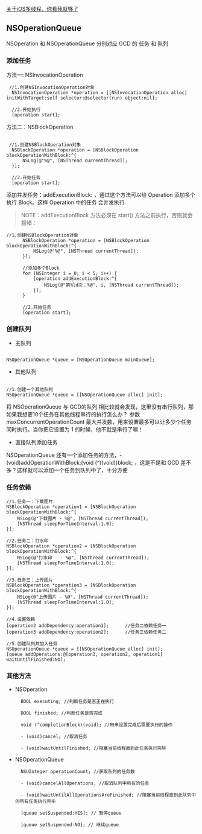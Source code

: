 [关于iOS多线程，你看我就够了](https://www.jianshu.com/p/0b0d9b1f1f19)

## NSOperationQueue

NSOperation 和 NSOperationQueue 分别对应 GCD 的 任务 和 队列

### 添加任务

方法一: NSInvocationOperation

```objc
 //1.创建NSInvocationOperation对象
  NSInvocationOperation *operation = [[NSInvocationOperation alloc] initWithTarget:self selector:@selector(run) object:nil];

  //2.开始执行
  [operation start];

```

方法二：NSBlockOperation

```objc

 //1.创建NSBlockOperation对象
  NSBlockOperation *operation = [NSBlockOperation blockOperationWithBlock:^{
      NSLog(@"%@", [NSThread currentThread]);
  }];

  //2.开始任务
  [operation start];

```

 添加并发任务：addExecutionBlock: ，通过这个方法可以给 Operation 添加多个执行 Block。这样 Operation 中的任务 会并发执行

 > NOTE：addExecutionBlock 方法必须在 start() 方法之前执行，否则就会报错：

```objc
//1.创建NSBlockOperation对象
      NSBlockOperation *operation = [NSBlockOperation blockOperationWithBlock:^{
          NSLog(@"%@", [NSThread currentThread]);
      }];

      //添加多个Block
      for (NSInteger i = 0; i < 5; i++) {
          [operation addExecutionBlock:^{
              NSLog(@"第%ld次：%@", i, [NSThread currentThread]);
          }];
      }

      //2.开始任务
      [operation start];
```

### 创建队列

* 主队列

```objc

NSOperationQueue *queue = [NSOperationQueue mainQueue];

```

* 其他队列

```objc

//1.创建一个其他队列    
NSOperationQueue *queue = [[NSOperationQueue alloc] init];

```
将 NSOperationQueue 与 GCD的队列 相比较就会发现，这里没有串行队列，那如果我想要10个任务在其他线程串行的执行怎么办？
参数 maxConcurrentOperationCount 最大并发数，用来设置最多可以让多少个任务同时执行。当你把它设置为 1 的时候，他不就是串行了嘛！


* 直接队列添加任务

NSOperationQueue 还有一个添加任务的方法，- (void)addOperationWithBlock:(void (^)(void))block; ，这是不是和 GCD 差不多？这样就可以添加一个任务到队列中了，十分方便


### 任务依赖

```objc
//1.任务一：下载图片
NSBlockOperation *operation1 = [NSBlockOperation blockOperationWithBlock:^{
    NSLog(@"下载图片 - %@", [NSThread currentThread]);
    [NSThread sleepForTimeInterval:1.0];
}];

//2.任务二：打水印
NSBlockOperation *operation2 = [NSBlockOperation blockOperationWithBlock:^{
    NSLog(@"打水印   - %@", [NSThread currentThread]);
    [NSThread sleepForTimeInterval:1.0];
}];

//3.任务三：上传图片
NSBlockOperation *operation3 = [NSBlockOperation blockOperationWithBlock:^{
    NSLog(@"上传图片 - %@", [NSThread currentThread]);
    [NSThread sleepForTimeInterval:1.0];
}];

//4.设置依赖
[operation2 addDependency:operation1];      //任务二依赖任务一
[operation3 addDependency:operation2];      //任务三依赖任务二

//5.创建队列并加入任务
NSOperationQueue *queue = [[NSOperationQueue alloc] init];
[queue addOperations:@[operation3, operation2, operation1] waitUntilFinished:NO];

```


### 其他方法

* NSOperation

        BOOL executing; //判断任务是否正在执行

        BOOL finished; //判断任务是否完成

        void (^completionBlock)(void); //用来设置完成后需要执行的操作

        - (void)cancel; //取消任务

        - (void)waitUntilFinished; //阻塞当前线程直到此任务执行完毕


* NSOperationQueue

        NSUInteger operationCount; //获取队列的任务数

        - (void)cancelAllOperations; //取消队列中所有的任务

        - (void)waitUntilAllOperationsAreFinished; //阻塞当前线程直到此队列中的所有任务执行完毕

        [queue setSuspended:YES]; // 暂停queue

        [queue setSuspended:NO]; // 继续queue
